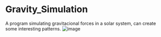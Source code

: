 # Gravity_Simulation
A program simulating gravitacional forces in a solar system, can create some interesting patterns.
![image](https://user-images.githubusercontent.com/33464133/54328872-6f727c00-4607-11e9-9bfc-7251899c511d.png)

